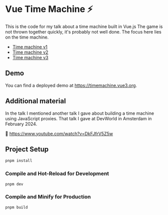 # Vue Time Machine ⚡️

This is the code for my talk about a time machine built in Vue.js
The game is not thrown together quickly, it's probably not well done. The focus here lies on the time machine.

- [Time machine v1](https://github.com/themarcba/vue-timemachine/tree/v1)
- [Time machine v2](https://github.com/themarcba/vue-timemachine/tree/v2)
- [Time machine v3](https://github.com/themarcba/vue-timemachine/tree/v3)

## Demo

You can find a deployed demo at https://timemachine.vue3.org.

## Additional material

In the talk I mentioned another talk I gave about building a time machine using JavaScript proxies.
That talk I gave at DevWorld in Amsterdam in February 2024.

🔗 https://www.youtube.com/watch?v=DkFJfrV5Z5w

## Project Setup

```sh
pnpm install
```

### Compile and Hot-Reload for Development

```sh
pnpm dev
```

### Compile and Minify for Production

```sh
pnpm build
```
